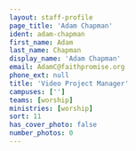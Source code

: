 ```yaml
---
layout: staff-profile
page_title: 'Adam Chapman'
ident: adam-chapman
first_name: Adam
last_name: Chapman
display_name: 'Adam Chapman'
email: AdamC@faithpromise.org
phone_ext: null
title: 'Video Project Manager'
campuses: ['']
teams: [worship]
ministries: [worship]
sort: 11
has_cover_photo: false
number_photos: 0
---
```


